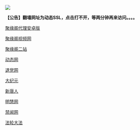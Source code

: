 
![](https://raw.githubusercontent.com/hao369/a/master/j.jpg)

**【公告】翻墙网址为动态SSL，点击打不开，等两分钟再来访问。。。。**

 [聚缘阁代理安卓版](https://github.com/hao369/a/raw/master/j8.apk)

 [聚缘阁视频网](http://qwa2.cdew3.ml/9.html)

[聚缘阁二站](http://qwa2.cdew3.ml/j2)


 [动态网](http://qwa2.cdew3.ml/)

[退党网](http://qwa2.cdew3.ml/?id=8)

[大纪元](http://qwa2.cdew3.ml/?id=7)

[新唐人](http://qwa2.cdew3.ml/?id=5)

[明慧网](http://qwa2.cdew3.ml/?id=3)

[禁闻网](http://qwa2.cdew3.ml/?id=16)

[法轮大法](http://qwa2.cdew3.ml/?id=15)